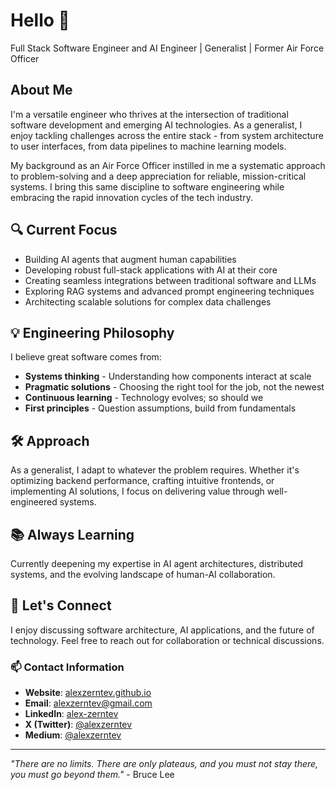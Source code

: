 # Hello 👋

Full Stack Software Engineer and AI Engineer | Generalist | Former Air Force Officer

## About Me

I'm a versatile engineer who thrives at the intersection of traditional software development and emerging AI technologies. As a generalist, I enjoy tackling challenges across the entire stack - from system architecture to user interfaces, from data pipelines to machine learning models.

My background as an Air Force Officer instilled in me a systematic approach to problem-solving and a deep appreciation for reliable, mission-critical systems. I bring this same discipline to software engineering while embracing the rapid innovation cycles of the tech industry.

## 🔍 Current Focus

- Building AI agents that augment human capabilities
- Developing robust full-stack applications with AI at their core
- Creating seamless integrations between traditional software and LLMs
- Exploring RAG systems and advanced prompt engineering techniques
- Architecting scalable solutions for complex data challenges

## 💡 Engineering Philosophy

I believe great software comes from:
- **Systems thinking** - Understanding how components interact at scale
- **Pragmatic solutions** - Choosing the right tool for the job, not the newest
- **Continuous learning** - Technology evolves; so should we
- **First principles** - Question assumptions, build from fundamentals

## 🛠️ Approach

As a generalist, I adapt to whatever the problem requires. Whether it's optimizing backend performance, crafting intuitive frontends, or implementing AI solutions, I focus on delivering value through well-engineered systems.

## 📚 Always Learning

Currently deepening my expertise in AI agent architectures, distributed systems, and the evolving landscape of human-AI collaboration.

## 💬 Let's Connect

I enjoy discussing software architecture, AI applications, and the future of technology. Feel free to reach out for collaboration or technical discussions.

### 📫 Contact Information

- **Website**: [alexzerntev.github.io](https://alexzerntev.github.io)
- **Email**: alexzerntev@gmail.com
- **LinkedIn**: [alex-zerntev](https://www.linkedin.com/in/alex-zerntev-839415127)
- **X (Twitter)**: [@alexzerntev](https://x.com/alexzerntev)
- **Medium**: [@alexzerntev](https://medium.com/@alexzerntev)

---

*"There are no limits. There are only plateaus, and you must not stay there, you must go beyond them."* - Bruce Lee
